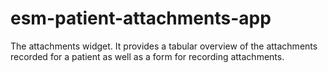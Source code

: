 # esm-patient-attachments-app

The attachments widget. It provides a tabular overview of the attachments recorded for a patient as well as a form for recording attachments.

